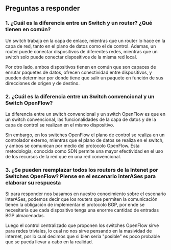 ## Preguntas a responder

### 1. ¿Cuál es la diferencia entre un Switch y un router? ¿Qué tienen en común?

Un switch trabaja en la capa de enlace, mientras que un router lo hace en la capa de red, tanto en el plano de datos como el de control. Ademas, un router puede conectar dispositivos de diferentes redes, mientras que un switch solo puede conectar dispositivos de la misma red local. 

Por otro lado, ambos dispositivos tienen en común que son capaces de enrutar paquetes de datos, ofrecen conectividad entre dispositivos, y pueden determinar por donde tiene que salir un paquete en función de sus direcciones de origen y de destino.

### 2. ¿Cuál es la diferencia entre un Switch convencional y un Switch OpenFlow?

La diferencia entre un switch convencional y un switch OpenFlow es que en un switch convencional, las funcionalidades de la capa de datos y de la capa de control se realizan en el mismo dispositivo.

Sin embargo, en los switches OpenFlow el plano de control se realiza en un controlador externo, mientras que el plano de datos se realiza en el switch, y ambos se comunican por medio del protocolo OpenFlow. Esta metodología, conocida como SDN permite una mayor efectividad en el uso de los recursos de la red que en una red convencional.

### 3. ¿Se pueden reemplazar todos los routers de la Intenet por Switches OpenFlow? Piense en el escenario interASes para elaborar su respuesta

Si para responder nos basamos en nuestro conocimiento sobre el escenario interASes, podemos decir que los routers que permiten la comunicación tienen la obligación de implementar el protocolo BGP, por ende se necesitaría que cada dispositivo tenga una enorme cantidad de entradas BGP almacenadas. 

Luego el control centralizado que proponen los switches OpenFlow sirve para redes triviales, lo cual no nos sirve pensando en la masividad de internet, por lo cual decimos que si bien seria "posible" es poco probable que se pueda llevar a cabo en la realidad.
